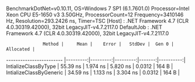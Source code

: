 
BenchmarkDotNet=v0.10.11, OS=Windows 7 SP1 (6.1.7601.0)
Processor=Intel Xeon CPU E5-1650 v3 3.50GHz, ProcessorCount=12
Frequency=3410146 Hz, Resolution=293.2426 ns, Timer=TSC
  [Host]     : .NET Framework 4.7 (CLR 4.0.30319.42000), 32bit LegacyJIT-v4.7.2117.0
  DefaultJob : .NET Framework 4.7 (CLR 4.0.30319.42000), 32bit LegacyJIT-v4.7.2117.0


                  Method |     Mean |    Error |   StdDev |  Gen 0 | Allocated |
------------------------ |---------:|---------:|---------:|-------:|----------:|
    IntializeClassByType | 55.39 ns | 1.974 ns | 5.820 ns | 0.0312 |     164 B |
 IntializeClassByGeneric | 34.59 ns | 1.133 ns | 3.304 ns | 0.0312 |     164 B |
